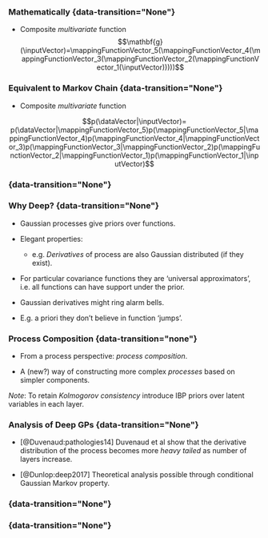 ### Mathematically {data-transition="None"}

-   Composite *multivariate* function
    $$\mathbf{g}(\inputVector)=\mappingFunctionVector_5(\mappingFunctionVector_4(\mappingFunctionVector_3(\mappingFunctionVector_2(\mappingFunctionVector_1(\inputVector)))))$$

### Equivalent to Markov Chain {data-transition="None"}

-   Composite *multivariate* function

$$p(\dataVector|\inputVector)= p(\dataVector|\mappingFunctionVector_5)p(\mappingFunctionVector_5|\mappingFunctionVector_4)p(\mappingFunctionVector_4|\mappingFunctionVector_3)p(\mappingFunctionVector_3|\mappingFunctionVector_2)p(\mappingFunctionVector_2|\mappingFunctionVector_1)p(\mappingFunctionVector_1|\inputVector)$$

<object class="svgplot" data="../slides/diagrams/deep-markov.svg"></object>

### {data-transition="None"}

<object class="svgplot" data="../slides/diagrams/deep-markov-vertical.svg"></object>


### Why Deep? {data-transition="None"}

-   Gaussian processes give priors over functions.

-   Elegant properties:

    -   e.g. *Derivatives* of process are also Gaussian distributed (if
        they exist).

-   For particular covariance functions they are ‘universal
    approximators’, i.e. all functions can have support under the prior.

-   Gaussian derivatives might ring alarm bells.

-   E.g. a priori they don’t believe in function ‘jumps’.

### Process Composition {data-transition="none"}


-   From a process perspective: *process composition*.

-   A (new?) way of constructing more complex *processes* based on
    simpler components.

*Note*: To retain *Kolmogorov consistency* introduce IBP priors over
latent variables in each layer.

### Analysis of Deep GPs {data-transition="None"}

-   [@Duvenaud:pathologies14] Duvenaud et al show that the derivative
    distribution of the process becomes more *heavy tailed* as number of
    layers increase.

-   [@Dunlop:deep2017] Theoretical analysis possible through conditional Gaussian Markov property.

### {data-transition="None"}

<object class="svgplot" data="../slides/diagrams/deep-markov-vertical.svg"></object>

### {data-transition="None"}

<object class="svgplot" data="../slides/diagrams/deep-markov-vertical-side.svg"></object>


